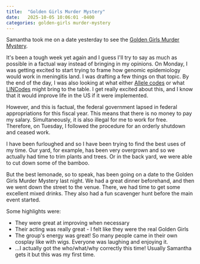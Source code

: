 ```yaml
---
title:  "Golden Girls Murder Mystery"
date:   2025-10-05 10:06:01 -0400
categories: golden-girls murder-mystery
---
```


Samantha took me on a date yesterday to see the
[Golden Girls Murder Mystery](https://www.withoutacue.com/goldengirls).

It's been a tough week yet again and I guess I'll try to say as much as possible in a factual way instead of bringing in my opinions.
On Monday, I was getting excited to start trying to frame how genomic epidemiology would work in meningitis land.
I was drafting a few things on that topic.
By the end of the day, I was also looking at what either
[Allele codes](https://github.com/ncezid-biome/AlleleCodes)
or what
[LINCodes](https://bigsdb.pasteur.fr/klebsiella/cgmlst-lincodes/)
might bring to the table.
I get really excited about this, and I know that it would improve life in the US if it were implemented.

However, and this is factual, the federal government lapsed in federal appropriations for this fiscal year.
This means that there is no money to pay my salary.
Simultaneously, it is also illegal for me to work for free.
Therefore, on Tuesday, I followed the procedure for an orderly shutdown and ceased work.

I have been furloughed and so I have been trying to find the best uses of my time.
Our yard, for example, has been very overgrown and so we actually had time to trim plants and trees.
Or in the back yard, we were able to cut down some of the bamboo.

But the best lemonade, so to speak, has been going on a date to the Golden Girls Murder Mystery last night.
We had a great dinner beforehand, and then we went down the street to the venue.
There, we had time to get some excellent mixed drinks.
They also had a fun scavenger hunt before the main event started.

Some highlights were:

* They were great at improving when necessary
* Their acting was really great - I felt like they were the real Golden Girls
* The group's energy was great! So many people came in their own cosplay like with wigs. Everyone was laughing and enjoying it.
* ...I actually got the who/what/why correctly this time! Usually Samantha gets it but this was my first time.
